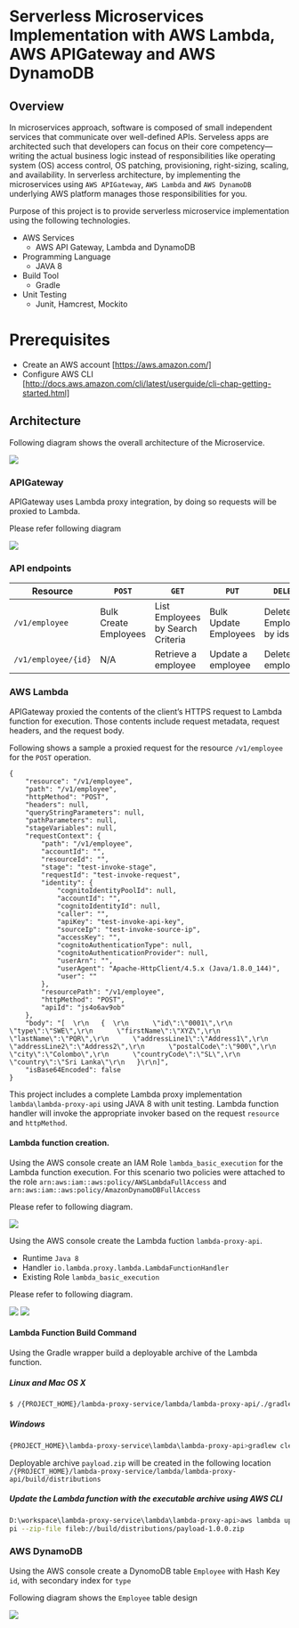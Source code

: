 # Serverless Microservices Implementation with AWS Lambda, AWS APIGateway and AWS DynamoDB

## Overview

In microservices approach, software is composed of small independent services that communicate over well-defined APIs.
Serveless apps are architected such that developers can focus on their core competency—writing the actual business logic instead of responsibilities like operating system (OS) access control, OS patching, provisioning, right-sizing, scaling, and availability.
In serverless architecture, by implementing the microservices using `AWS APIGateway`, `AWS Lambda` and `AWS DynamoDB` underlying AWS platform manages those responsibilities for you.

Purpose of this project is to provide serverless microservice implementation using the following technologies. 

-  AWS Services 
    -  AWS API Gateway, Lambda and DynamoDB
- Programming Language 
    - JAVA 8 
- Build Tool 
    - Gradle
- Unit Testing 
    - Junit, Hamcrest, Mockito 

# Prerequisites
  - Create an AWS account [https://aws.amazon.com/]
  - Configure AWS CLI [http://docs.aws.amazon.com/cli/latest/userguide/cli-chap-getting-started.html]

## Architecture

Following diagram shows the overall architecture of the Microservice.

![](https://github.com/muditha-silva/readme-images/blob/master/lambda-proxy-service.png)

### APIGateway 

APIGateway uses Lambda proxy integration, by doing so requests will be proxied to Lambda. 

Please refer following diagram  

![](https://github.com/muditha-silva/readme-images/blob/master/apiGW.png)

### API endpoints 

| Resource | `POST` | `GET` | `PUT` | `DELETE` |
| ------ |  ------ | ------ | ------ | ------ |
| `/v1/employee` | Bulk Create Employees | List Employees by Search Criteria | Bulk Update Employees | Delete Employees by ids | 
| `/v1/employee/{id}` | N/A | Retrieve a employee | Update a employee | Delete a employee

### AWS Lambda

APIGateway proxied the contents of the client’s HTTPS request to Lambda function for execution. Those contents include request metadata, request headers, and the request body. 

Following shows a sample a proxied request for the resource `/v1/employee` for the `POST` operation.

```
{
    "resource": "/v1/employee",
    "path": "/v1/employee",
    "httpMethod": "POST",
    "headers": null,
    "queryStringParameters": null,
    "pathParameters": null,
    "stageVariables": null,
    "requestContext": {
        "path": "/v1/employee",
        "accountId": "",
        "resourceId": "",
        "stage": "test-invoke-stage",
        "requestId": "test-invoke-request",
        "identity": {
            "cognitoIdentityPoolId": null,
            "accountId": "",
            "cognitoIdentityId": null,
            "caller": "",
            "apiKey": "test-invoke-api-key",
            "sourceIp": "test-invoke-source-ip",
            "accessKey": "",
            "cognitoAuthenticationType": null,
            "cognitoAuthenticationProvider": null,
            "userArn": "",
            "userAgent": "Apache-HttpClient/4.5.x (Java/1.8.0_144)",
            "user": ""
        },
        "resourcePath": "/v1/employee",
        "httpMethod": "POST",
        "apiId": "js4o6av9ob"
    },
    "body": "[  \r\n   {  \r\n      \"id\":\"0001\",\r\n      \"type\":\"SWE\",\r\n      \"firstName\":\"XYZ\",\r\n      \"lastName\":\"PQR\",\r\n      \"addressLine1\":\"Address1\",\r\n      \"addressLine2\":\"Address2\",\r\n      \"postalCode\":\"900\",\r\n      \"city\":\"Colombo\",\r\n      \"countryCode\":\"SL\",\r\n      \"country\":\"Sri Lanka\"\r\n   }\r\n]",
    "isBase64Encoded": false
}
```

This project includes a complete Lambda proxy implementation `lambda\lambda-proxy-api` using JAVA 8 with unit testing. 
Lambda function handler will invoke the appropriate invoker based on the request `resource` and `httpMethod`.

#### Lambda function creation.

Using the AWS console create an IAM Role `lambda_basic_execution` for the Lambda function execution. For this scenario two policies were attached to the role `arn:aws:iam::aws:policy/AWSLambdaFullAccess` and `arn:aws:iam::aws:policy/AmazonDynamoDBFullAccess`

Please refer to following diagram.

![](https://github.com/muditha-silva/readme-images/blob/master/role.png)

Using the AWS console create the Lambda fuction `lambda-proxy-api`. 

- Runtime `Java 8`
- Handler `io.lambda.proxy.lambda.LambdaFunctionHandler`
- Existing Role `lambda_basic_execution`

Please refer to following diagram.

![](https://github.com/muditha-silva/readme-images/blob/master/lambda1.png)
![](https://github.com/muditha-silva/readme-images/blob/master/lambda2.png)

#### Lambda Function Build Command 

Using the Gradle wrapper build a deployable archive of the Lambda function.

#####  Linux and Mac OS X
```sh
$ /{PROJECT_HOME}/lambda-proxy-service/lambda/lambda-proxy-api/./gradlew clean build -x test --refresh-dependencies
```

#####  Windows
```sh
{PROJECT_HOME}\lambda-proxy-service\lambda\lambda-proxy-api>gradlew clean build -x test --refresh-dependencies
```

Deployable archive `payload.zip` will be created in the following location `/{PROJECT_HOME}/lambda-proxy-service/lambda/lambda-proxy-api/build/distributions`

#####  Update the Lambda function with the executable archive using AWS CLI
```sh 
D:\workspace\lambda-proxy-service\lambda\lambda-proxy-api>aws lambda update-function-code --function-name lambda-proxy-a
pi --zip-file fileb://build/distributions/payload-1.0.0.zip
```

### AWS DynamoDB 

Using the AWS console create a DynomoDB table `Employee` with Hash Key `id`, with secondary index for `type`

Following diagram shows the `Employee` table design

![](https://github.com/muditha-silva/readme-images/blob/master/EmployeeTable.png)
